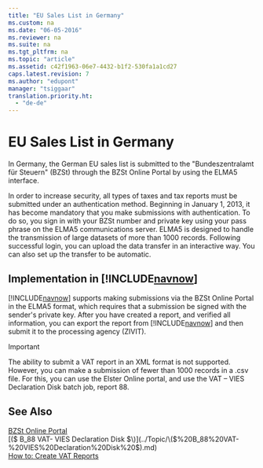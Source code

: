 ```yaml
---
title: "EU Sales List in Germany"
ms.custom: na
ms.date: "06-05-2016"
ms.reviewer: na
ms.suite: na
ms.tgt_pltfrm: na
ms.topic: "article"
ms.assetid: c42f1963-06e7-4432-b1f2-530fa1a1cd27
caps.latest.revision: 7
ms.author: "edupont"
manager: "tsiggaar"
translation.priority.ht: 
  - "de-de"
---
```

# EU Sales List in Germany
In Germany, the German EU sales list is submitted to the "Bundeszentralamt für Steuern" \(BZSt\) through the BZSt Online Portal by using the ELMA5 interface.  
  
 In order to increase security, all types of taxes and tax reports must be submitted under an authentication method. Beginning in January 1, 2013, it has become mandatory that you make submissions with authentication. To do so, you sign in with your BZSt number and private key using your pass phrase on the ELMA5 communications server. ELMA5 is designed to handle the transmission of large datasets of more than 1000 records. Following successful login, you can upload the data transfer in an interactive way. You can also set up the transfer to be automatic.  
  
## Implementation in [!INCLUDE[navnow](../../ApplicationDesign/includes/navnow_md.md)]  
 [!INCLUDE[navnow](../../ApplicationDesign/includes/navnow_md.md)] supports making submissions via the BZSt Online Portal in the ELMA5 format, which requires that a submission be signed with the sender's private key. After you have created a report, and verified all information, you can export the report from [!INCLUDE[navnow](../../ApplicationDesign/includes/navnow_md.md)] and then submit it to the processing agency \(ZIVIT\).  
  
> [!IMPORTANT]  
>  The ability to submit a VAT report in an XML format is not supported. However, you can make a submission of fewer than 1000 records in a .csv file. For this, you can use the Elster Online portal, and use the VAT – VIES Declaration Disk batch job, report 88.  
  
## See Also  
 [BZSt Online Portal](http://www.bzst.de)   
 [\($ B\_88 VAT\- VIES Declaration Disk $\)](../Topic/\($%20B_88%20VAT-%20VIES%20Declaration%20Disk%20$\).md)   
 [How to: Create VAT Reports](../../LocalFunctionalityForMicrosoftDynamicsNav2016/Germany/how-to-create-vat-reports.md)